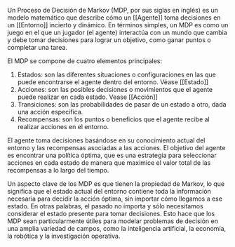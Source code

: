 Un Proceso de Decisión de Markov (MDP, por sus siglas en inglés) es un modelo matemático que describe cómo un [[Agente]] toma decisiones en un [[Entorno]] incierto y dinámico. En términos simples, un MDP es como un juego en el que un jugador (el agente) interactúa con un mundo que cambia y debe tomar decisiones para lograr un objetivo, como ganar puntos o completar una tarea.

El MDP se compone de cuatro elementos principales:

1.  Estados: son las diferentes situaciones o configuraciones en las que puede encontrarse el agente dentro del entorno. Véase [[Estado]]
2.  Acciones: son las posibles decisiones o movimientos que el agente puede realizar en cada estado. Vease [[Acción]]
3.  Transiciones: son las probabilidades de pasar de un estado a otro, dada una acción específica.
4.  Recompensas: son los puntos o beneficios que el agente recibe al realizar acciones en el entorno.

El agente toma decisiones basándose en su conocimiento actual del entorno y las recompensas asociadas a las acciones. El objetivo del agente es encontrar una política óptima, que es una estrategia para seleccionar acciones en cada estado de manera que maximice el valor total de las recompensas a lo largo del tiempo.

Un aspecto clave de los MDP es que tienen la propiedad de Markov, lo que significa que el estado actual del entorno contiene toda la información necesaria para decidir la acción óptima, sin importar cómo llegamos a ese estado. En otras palabras, el pasado no importa y sólo necesitamos considerar el estado presente para tomar decisiones. Esto hace que los MDP sean particularmente útiles para modelar problemas de decisión en una amplia variedad de campos, como la inteligencia artificial, la economía, la robótica y la investigación operativa.